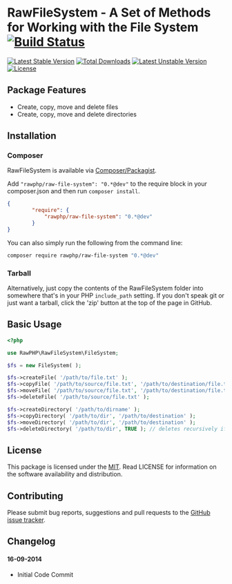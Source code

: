 # RawFileSystem - A Set of Methods for Working with the File System [![Build Status](https://travis-ci.org/rawphp/RawFileSystem.svg?branch=master)](https://travis-ci.org/rawphp/RawFileSystem)

[![Latest Stable Version](https://poser.pugx.org/rawphp/raw-file-system/v/stable.svg)](https://packagist.org/packages/rawphp/raw-file-system) [![Total Downloads](https://poser.pugx.org/rawphp/raw-file-system/downloads.svg)](https://packagist.org/packages/rawphp/raw-file-system) [![Latest Unstable Version](https://poser.pugx.org/rawphp/raw-file-system/v/unstable.svg)](https://packagist.org/packages/rawphp/raw-file-system) [![License](https://poser.pugx.org/rawphp/raw-file-system/license.svg)](https://packagist.org/packages/rawphp/raw-file-system)

## Package Features
- Create, copy, move and delete files
- Create, copy, move and delete directories

## Installation

### Composer
RawFileSystem is available via [Composer/Packagist](https://packagist.org/packages/rawphp/raw-file-system).

Add `"rawphp/raw-file-system": "0.*@dev"` to the require block in your composer.json and then run `composer install`.

```json
{
        "require": {
            "rawphp/raw-file-system": "0.*@dev"
        }
}
```

You can also simply run the following from the command line:

```sh
composer require rawphp/raw-file-system "0.*@dev"
```

### Tarball
Alternatively, just copy the contents of the RawFileSystem folder into somewhere that's in your PHP `include_path` setting. If you don't speak git or just want a tarball, click the 'zip' button at the top of the page in GitHub.

## Basic Usage

```php
<?php

use RawPHP\RawFileSystem\FileSystem;

$fs = new FileSystem( );

$fs->createFile( '/path/to/file.txt' );
$fs->copyFile( '/path/to/source/file.txt', '/path/to/destination/file.txt' );
$fs->moveFile( '/path/to/source/file.txt', '/path/to/destination/file.txt' );
$fs->deleteFile( '/path/to/source/file.txt' );

$fs->createDirectory( '/path/to/dirname' );
$fs->copyDirectory( '/path/to/dir', '/path/to/destination' );
$fs->moveDirectory( '/path/to/dir', '/path/to/destination' );
$fs->deleteDirectory( '/path/to/dir', TRUE ); // deletes recursively if TRUE
```

## License
This package is licensed under the [MIT](https://github.com/rawphp/RawFileSystem/blob/master/LICENSE). Read LICENSE for information on the software availability and distribution.

## Contributing

Please submit bug reports, suggestions and pull requests to the [GitHub issue tracker](https://github.com/rawphp/RawFileSystem/issues).

## Changelog

#### 16-09-2014
- Initial Code Commit
